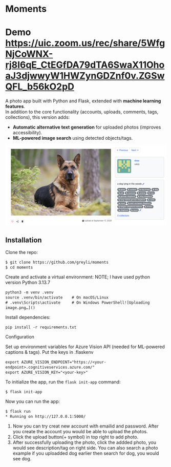 # Moments

# Demo https://uic.zoom.us/rec/share/5WfgNjCoWNX-rj8I6qE_CtEGfDA79dTA6SwaX11OhoaJ3djwwyW1HWZynGDZnf0v.ZGSwQFL_b56kO2pD

A photo app built with Python and Flask, extended with **machine learning features**.  
In addition to the core functionality (accounts, uploads, comments, tags, collections), this version adds:

- **Automatic alternative text generation** for uploaded photos (improves accessibility).  
- **ML-powered image search** using detected objects/tags.


![Screenshot](dog.png)

## Installation

Clone the repo:

```
$ git clone https://github.com/greyli/moments
$ cd moments
```

Create and activate a virtual environment: NOTE; I have used python version Python 3.13.7

```
python3 -m venv .venv
source .venv/bin/activate    # On macOS/Linux
# .venv\Scripts\activate     # On Windows PowerShell![Uploading image.png…]()

```

Install dependencies:

```
pip install -r requirements.txt
```

Configuration

Set up environment variables for Azure Vision API (needed for ML-powered captions & tags). Put the keys in .flaskenv

```
export AZURE_VISION_ENDPOINT="https://<your-endpoint>.cognitiveservices.azure.com/"
export AZURE_VISION_KEY="<your-key>"
```
To initialize the app, run the `flask init-app` command:

```
$ flask init-app
```


Now you can run the app:

```
$ flask run
* Running on http://127.0.0.1:5000/
```
1. Now you can try creat new account with emailid and password. After you create the account you would be able to  upload the photos.
2. Click the upload button(+ symbol) in top right to add photo.
3. After successfully uploading the photo, click the addded photo, you would see description/tag on right side. You can also search a photo example if you uploadded dog earlier then search for dog, you would see dog.
